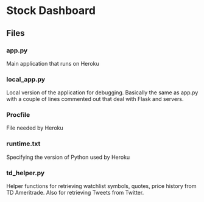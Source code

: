 # Stock Dashboard

## Files
### app.py
Main application that runs on Heroku

### local_app.py
Local version of the application for debugging. Basically the same as app.py with a couple of lines commented out that deal with Flask and servers.

### Procfile
File needed by Heroku

### runtime.txt
Specifying the version of Python used by Heroku

### td_helper.py
Helper functions for retrieving watchlist symbols, quotes, price history from TD Ameritrade. Also for retrieving Tweets from Twitter.
